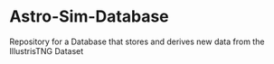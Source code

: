 # Astro-Sim-Database
Repository for a Database that stores and derives new data from the IllustrisTNG Dataset

